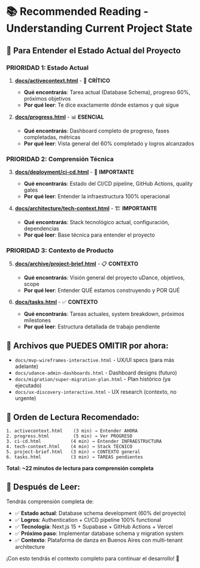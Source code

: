 # 📚 Recommended Reading - Understanding Current Project State

## 🎯 **Para Entender el Estado Actual del Proyecto**

### **PRIORIDAD 1: Estado Actual**

1. **[docs/activecontext.html](docs/activecontext.html)** - 🚨 **CRÍTICO**
   - **Qué encontrarás**: Tarea actual (Database Schema), progreso 60%, próximos objetivos
   - **Por qué leer**: Te dice exactamente dónde estamos y qué sigue

2. **[docs/progress.html](docs/progress.html)** - 📊 **ESENCIAL**
   - **Qué encontrarás**: Dashboard completo de progreso, fases completadas, métricas
   - **Por qué leer**: Vista general del 60% completado y logros alcanzados

### **PRIORIDAD 2: Comprensión Técnica**

3. **[docs/deployment/ci-cd.html](docs/deployment/ci-cd.html)** - 🚀 **IMPORTANTE**
   - **Qué encontrarás**: Estado del CI/CD pipeline, GitHub Actions, quality gates
   - **Por qué leer**: Entender la infraestructura 100% operacional

4. **[docs/architecture/tech-context.html](docs/architecture/tech-context.html)** - 🏗️ **IMPORTANTE**
   - **Qué encontrarás**: Stack tecnológico actual, configuración, dependencias
   - **Por qué leer**: Base técnica para entender el proyecto

### **PRIORIDAD 3: Contexto de Producto**

5. **[docs/archive/project-brief.html](docs/archive/project-brief.html)** - 📋 **CONTEXTO**
   - **Qué encontrarás**: Visión general del proyecto uDance, objetivos, scope
   - **Por qué leer**: Entender QUÉ estamos construyendo y POR QUÉ

6. **[docs/tasks.html](docs/tasks.html)** - ✅ **CONTEXTO**
   - **Qué encontrarás**: Tareas actuales, system breakdown, próximos milestones
   - **Por qué leer**: Estructura detallada de trabajo pendiente

## 🚫 **Archivos que PUEDES OMITIR por ahora:**

- `docs/mvp-wireframes-interactive.html` - UX/UI specs (para más adelante)
- `docs/udance-admin-dashboards.html` - Dashboard designs (futuro)
- `docs/migration/super-migration-plan.html` - Plan histórico (ya ejecutado)
- `docs/ux-discovery-interactive.html` - UX research (contexto, no urgente)

## 📖 **Orden de Lectura Recomendado:**

```
1. activecontext.html    (3 min) → Entender AHORA
2. progress.html         (5 min) → Ver PROGRESO
3. ci-cd.html           (4 min) → Entender INFRAESTRUCTURA
4. tech-context.html    (4 min) → Stack TÉCNICO
5. project-brief.html   (3 min) → CONTEXTO general
6. tasks.html           (3 min) → TAREAS pendientes
```

**Total: ~22 minutos de lectura para comprensión completa**

## 🎯 **Después de Leer:**

Tendrás comprensión completa de:

- ✅ **Estado actual**: Database schema development (60% del proyecto)
- ✅ **Logros**: Authentication + CI/CD pipeline 100% functional
- ✅ **Tecnología**: Next.js 15 + Supabase + GitHub Actions + Vercel
- ✅ **Próximo paso**: Implementar database schema y migration system
- ✅ **Contexto**: Plataforma de danza en Buenos Aires con multi-tenant architecture

¡Con esto tendrás el contexto completo para continuar el desarrollo! 🚀
